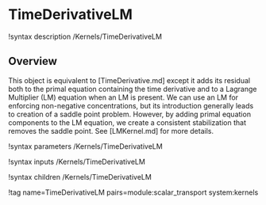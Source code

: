 # TimeDerivativeLM

!syntax description /Kernels/TimeDerivativeLM

## Overview

This object is equivalent to [TimeDerivative.md] except it adds its residual both to
the primal equation containing the time derivative and to a Lagrange
Multiplier (LM) equation when an LM is present. We can use an LM for enforcing
non-negative concentrations, but its introduction generally leads to creation of
a saddle point problem. However, by adding primal equation components to the LM
equation, we create a consistent stabilization that removes the saddle
point. See [LMKernel.md] for more details.

!syntax parameters /Kernels/TimeDerivativeLM

!syntax inputs /Kernels/TimeDerivativeLM

!syntax children /Kernels/TimeDerivativeLM

!tag name=TimeDerivativeLM pairs=module:scalar_transport system:kernels
